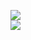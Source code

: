 [![](https://img.shields.io/badge/Made%20With-Github%20Spray-lightgrey.svg?style=for-the-badge&logo=github)](https://github.com/Annihil/github-spray#23419)  
[![](https://i.imgur.com/2DrTn0Z.gif)](https://github.com/Annihil/github-spray)